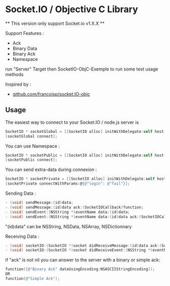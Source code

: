 # Socket.IO / Objective C Library

** This version only support Socket.io v1.X.X **

Support Features : 
* Ack
* Binary Data
* Binary Ack
* Namespace

run "Server" Target then SocketIO-ObjC-Exemple to run some test usage methods

Inspired by : 
* [github.com/francoisp/socket.IO-objc](https://github.com/francoisp/socket.IO-objc)
## Usage

The easiest way to connect to your Socket.IO / node.js server is

``` objective-c
SocketIO * socketGlobal = [[SocketIO alloc] initWithDelegate:self host:@"localhost" port:8080 namespace:nil timeout:1000 secured:NO];
[socketGlobal connect];
```

You can use Namespace : 
``` objective-c
SocketIO * socketPublic = [[SocketIO alloc] initWithDelegate:self host:@"localhost" port:8080 namespace:@"/public" timeout:1000 secured:NO];
[socketPublic connect];
```

You can send extra-data during connexion : 
``` objective-c
SocketIO * socketPrivate = [[SocketIO alloc] initWithDelegate:self host:@"localhost" port:8080 namespace:@"/private" timeout:1000 secured:NO];
[socketPrivate connectWithParams:@{@"login": @"fail"}];
```

Sending Data : 
``` objective-c
- (void) sendMessage:(id)data;
- (void) sendMessage:(id)data ack:(SocketIOCallback)function;
- (void) sendEvent:(NSString *)eventName data:(id)data;
- (void) sendEvent:(NSString *)eventName data:(id)data ack:(SocketIOCallback)function;
```
"(id)data" can be NSString, NSData, NSArray, NSDictionnary

Receiving Data : 
``` objective-c
- (void) socketIO:(SocketIO *)socket didReceiveMessage:(id)data ack:(SocketIOCallback)function;
- (void) socketIO:(SocketIO *)socket didReceiveEvent:(NSString *)eventName data:(id)data ack:(SocketIOCallback)function;
```
if "ack" is not nil you can answer to the server with a binary or simple ack: 
``` objective-c
function([@"Binary Ack" dataUsingEncoding:NSASCIIStringEncoding]);
OR
function(@"Simple Ack");
```
